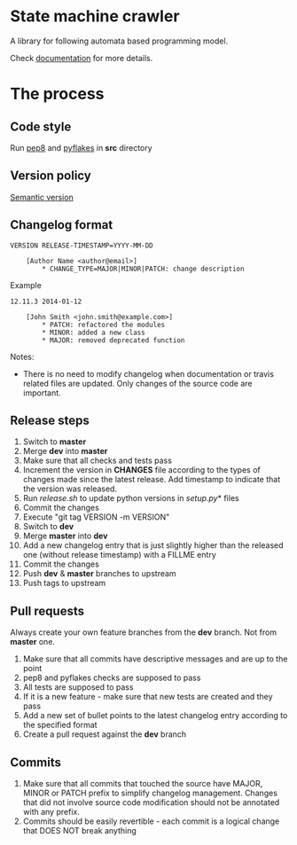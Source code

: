 # State machine crawler

A library for following automata based programming model.

Check [documentation](http://state-machine-crawler.readthedocs.org/en/latest/) for more details.

# The process

## Code style

Run [pep8](https://pypi.python.org/pypi/pep8) and [pyflakes](https://pypi.python.org/pypi/pyflakes) in **src** directory

## Version policy

[Semantic version](http://semver.org/)

## Changelog format

```
VERSION RELEASE-TIMESTAMP=YYYY-MM-DD

    [Author Name <author@email>]
        * CHANGE_TYPE=MAJOR|MINOR|PATCH: change description
```

Example

```
12.11.3 2014-01-12

    [John Smith <john.smith@example.com>]
        * PATCH: refactored the modules
        * MINOR: added a new class
        * MAJOR: removed deprecated function
```

Notes:

- There is no need to modify changelog when documentation or travis related files are updated. Only changes of the
  source code are important.

## Release steps

1. Switch to **master**
2. Merge **dev** into **master**
3. Make sure that all checks and tests pass
4. Increment the version in **CHANGES** file according to the types of changes made since the latest release. Add
   timestamp to indicate that the version was released.
5. Run *release.sh* to update python versions in **setup*.py** files
6. Commit the changes
7. Execute "git tag VERSION -m VERSION"
8. Switch to **dev**
9. Merge **master** into **dev**
10. Add a new changelog entry that is just slightly higher than the released one (without release timestamp) with a
    FILLME entry
11. Commit the changes
12. Push **dev** & **master** branches to upstream
13. Push tags to upstream

## Pull requests

Always create your own feature branches from the **dev** branch. Not from **master** one.

1. Make sure that all commits have descriptive messages and are up to the point
2. pep8 and pyflakes checks are supposed to pass
3. All tests are supposed to pass
4. If it is a new feature - make sure that new tests are created and they pass
5. Add a new set of bullet points to the latest changelog entry according to the specified format
6. Create a pull request against the **dev** branch

## Commits

1. Make sure that all commits that touched the source have MAJOR, MINOR or PATCH prefix to simplify changelog
   management. Changes that did not involve source code modification should not be annotated with any prefix.
2. Commits should be easily revertible - each commit is a logical change that DOES NOT break anything
